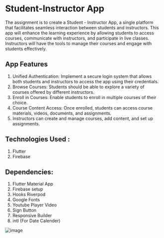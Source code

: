 # Student-Instructor App

The assignment is to create a Student - Instructor App, a single platform that facilitates seamless interaction between students and instructors. This app will enhance the learning experience by allowing students to access courses, communicate with instructors, and participate in live classes. Instructors will have the tools to manage their courses and engage with students effectively.

## App Features
1. Unified Authentication: Implement a secure login system that allows both students and instructors to access the app using their credentials.
2. Browse Courses: Students should be able to explore a variety of courses offered by different instructors.
3. Enroll in Courses: Enable students to enroll in multiple courses of their choice.
4. Course Content Access: Once enrolled, students can access course materials, videos, documents, and assignments.
5. Instructors can create and manage courses, add content, and set up assignments.

## Technologies Used : 
1. Flutter
2. Firebase

## Dependencies:
1. Flutter Material App
2. Firebase setup
3. Hooks Riverpod
4. Google Fonts
5. Youtube Player Video
6. Sign Button
7. Responsive Builder
8. intl (For Date Calender)


![image](https://github.com/Komal-Bhatia/student_instructor/assets/25841493/ba13e3e6-f93c-43e6-af2c-f214efc52785)
